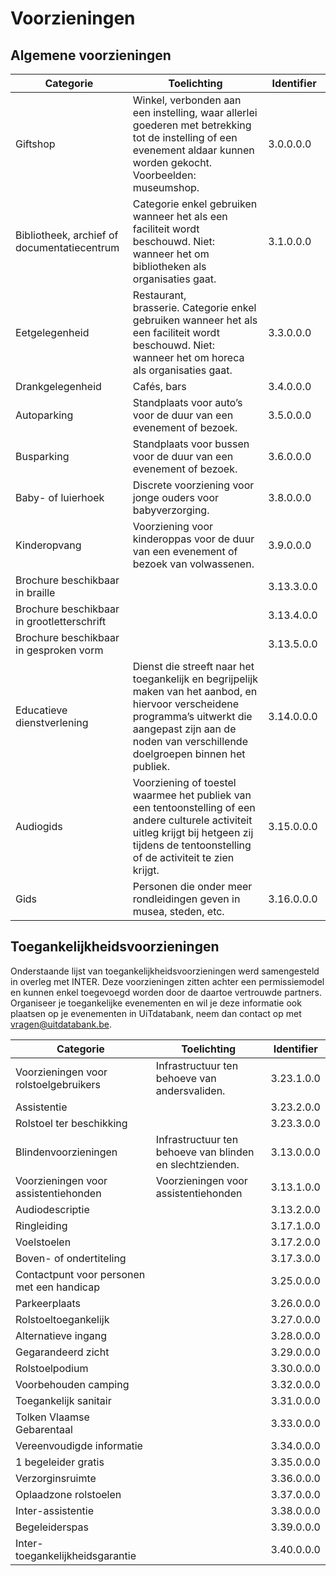 ---
---

# Voorzieningen
## Algemene voorzieningen

| Categorie | Toelichting | Identifier |
| --- | --- | --- |
| Giftshop | Winkel, verbonden aan een instelling, waar allerlei goederen met betrekking tot de instelling of een evenement aldaar kunnen worden gekocht. Voorbeelden: museumshop. | 3.0.0.0.0 |
| Bibliotheek, archief of documentatiecentrum | Categorie enkel gebruiken wanneer het als een faciliteit wordt beschouwd. Niet: wanneer het om bibliotheken als organisaties gaat. | 3.1.0.0.0 |
| Eetgelegenheid | Restaurant, brasserie. Categorie enkel gebruiken wanneer het als een faciliteit wordt beschouwd. Niet: wanneer het om horeca als organisaties gaat. | 3.3.0.0.0 |
| Drankgelegenheid | Cafés, bars | 3.4.0.0.0 |
| Autoparking | Standplaats voor auto’s voor de duur van een evenement of bezoek. | 3.5.0.0.0 |
| Busparking | Standplaats voor bussen voor de duur van een evenement of bezoek. | 3.6.0.0.0 |
| Baby- of luierhoek | Discrete voorziening voor jonge ouders voor babyverzorging. | 3.8.0.0.0 |
| Kinderopvang | Voorziening voor kinderoppas voor de duur van een evenement of bezoek van volwassenen. | 3.9.0.0.0  |
| Brochure beschikbaar in braille || 3.13.3.0.0 |
| Brochure beschikbaar in grootletterschrift || 3.13.4.0.0 |
| Brochure beschikbaar in gesproken vorm || 3.13.5.0.0 |
| Educatieve dienstverlening | Dienst die streeft naar het toegankelijk en begrijpelijk maken van het aanbod, en hiervoor verscheidene programma’s uitwerkt die aangepast zijn aan de noden van verschillende doelgroepen binnen het publiek. | 3.14.0.0.0 |
| Audiogids | Voorziening of toestel waarmee het publiek van een tentoonstelling of een andere culturele activiteit uitleg krijgt bij hetgeen zij tijdens de tentoonstelling of de activiteit te zien krijgt. | 3.15.0.0.0  |
| Gids | Personen die onder meer rondleidingen geven in musea, steden, etc. | 3.16.0.0.0 |

## Toegankelijkheidsvoorzieningen 

Onderstaande lijst van toegankelijkheidsvoorzieningen werd samengesteld in overleg met INTER. Deze voorzieningen zitten achter een permissiemodel en kunnen enkel toegevoegd worden door de daartoe vertrouwde partners. Organiseer je toegankelijke evenementen en wil je deze informatie ook plaatsen op je evenementen in UiTdatabank, neem dan contact op met vragen@uitdatabank.be.

| Categorie | Toelichting | Identifier |
| --- | --- | --- |
| Voorzieningen voor rolstoelgebruikers | Infrastructuur ten behoeve van andersvaliden. | 3.23.1.0.0 |
 Assistentie || 3.23.2.0.0 |
| Rolstoel ter beschikking || 3.23.3.0.0 |
| Blindenvoorzieningen | Infrastructuur ten behoeve van blinden en slechtzienden. | 3.13.0.0.0 |
 Voorzieningen voor assistentiehonden | Voorzieningen voor assistentiehonden | 3.13.1.0.0 |
| Audiodescriptie || 3.13.2.0.0 |
| Ringleiding || 3.17.1.0.0 |
| Voelstoelen || 3.17.2.0.0 |
| Boven- of ondertiteling || 3.17.3.0.0 |
| Contactpunt voor personen met een handicap || 3.25.0.0.0 |
| Parkeerplaats || 3.26.0.0.0 |
| Rolstoeltoegankelijk || 3.27.0.0.0 |
| Alternatieve ingang || 3.28.0.0.0 |
| Gegarandeerd zicht || 3.29.0.0.0 |
| Rolstoelpodium || 3.30.0.0.0 |
| Voorbehouden camping || 3.32.0.0.0 |
| Toegankelijk sanitair || 3.31.0.0.0 |
| Tolken Vlaamse Gebarentaal || 3.33.0.0.0 |
| Vereenvoudigde informatie || 3.34.0.0.0 |
| 1 begeleider gratis || 3.35.0.0.0 |
| Verzorginsruimte || 3.36.0.0.0 |
| Oplaadzone rolstoelen || 3.37.0.0.0 |
| Inter-assistentie || 3.38.0.0.0 |
| Begeleiderspas || 3.39.0.0.0 |
| Inter-toegankelijkheidsgarantie || 3.40.0.0.0 |


